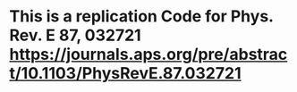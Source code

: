 # This is a replication Code for Phys. Rev. E 87, 032721 https://journals.aps.org/pre/abstract/10.1103/PhysRevE.87.032721
